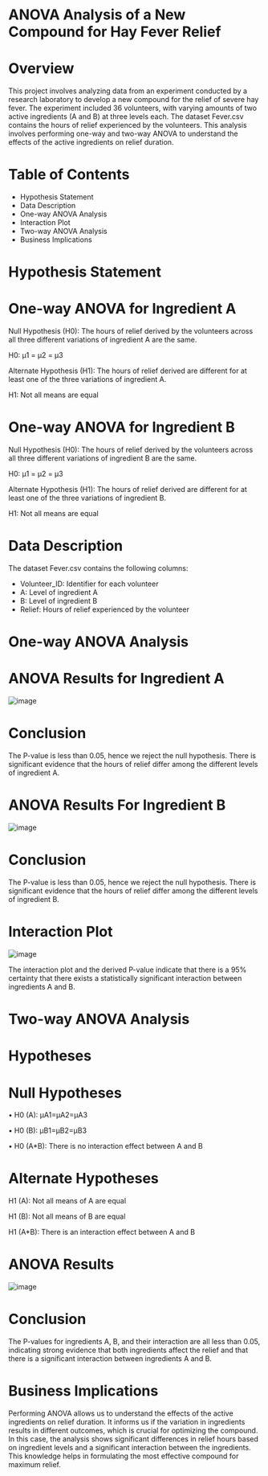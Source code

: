 # ANOVA Analysis of a New Compound for Hay Fever Relief

# Overview
This project involves analyzing data from an experiment conducted by a research laboratory to develop a new compound for the relief of severe hay fever. The experiment included 36 volunteers, with varying amounts of two active ingredients (A and B) at three levels each. The dataset Fever.csv contains the hours of relief experienced by the volunteers. This analysis involves performing one-way and two-way ANOVA to understand the effects of the active ingredients on relief duration.

# Table of Contents
* Hypothesis Statement
* Data Description
* One-way ANOVA Analysis
* Interaction Plot
* Two-way ANOVA Analysis
* Business Implications

# Hypothesis Statement
# One-way ANOVA for Ingredient A
Null Hypothesis (H0): The hours of relief derived by the volunteers across all three different variations of ingredient A are the same. 

H0: μ1 = μ2 = μ3

Alternate Hypothesis (H1): The hours of relief derived are different for at least one of the three variations of ingredient A. 

H1: Not all means are equal

# One-way ANOVA for Ingredient B
Null Hypothesis (H0): The hours of relief derived by the volunteers across all three different variations of ingredient B are the same.

H0: μ1 = μ2 = μ3

Alternate Hypothesis (H1): The hours of relief derived are different for at least one of the three variations of ingredient B.

H1: Not all means are equal

# Data Description
The dataset Fever.csv contains the following columns:

* Volunteer_ID: Identifier for each volunteer
* A: Level of ingredient A
* B: Level of ingredient B
* Relief: Hours of relief experienced by the volunteer

# One-way ANOVA Analysis
# ANOVA Results for Ingredient A

![image](https://github.com/nit-stack/ANOVA-Analysis-of-a-New-Compound-for-Hay-Fever-Relief/assets/174468592/ab3b3351-718a-4a48-94f1-13187f1dc930)

# Conclusion
The P-value is less than 0.05, hence we reject the null hypothesis. There is significant evidence that the hours of relief differ among the different levels of ingredient A.

# ANOVA Results For Ingredient B

![image](https://github.com/nit-stack/ANOVA-Analysis-of-a-New-Compound-for-Hay-Fever-Relief/assets/174468592/727dce24-990f-4dcc-8cc9-8bd655fe54db)

# Conclusion
The P-value is less than 0.05, hence we reject the null hypothesis. There is significant evidence that the hours of relief differ among the different levels of ingredient B.

# Interaction Plot

![image](https://github.com/nit-stack/ANOVA-Analysis-of-a-New-Compound-for-Hay-Fever-Relief/assets/174468592/1b2e86c6-ef72-4210-9e4a-3806be078346)

The interaction plot and the derived P-value indicate that there is a 95% certainty that there exists a statistically significant interaction between ingredients A and B.

# Two-way ANOVA Analysis
# Hypotheses
# Null Hypotheses

•  H0 (A): μA1=μA2=μA3

•  H0 (B): μB1=μB2=μB3

•  H0 (A*B): There is no interaction effect between A and B

# Alternate Hypotheses

H1 (A): Not all means of A are equal

H1 (B): Not all means of B are equal

H1 (A*B): There is an interaction effect between A and B

# ANOVA Results

![image](https://github.com/nit-stack/ANOVA-Analysis-of-a-New-Compound-for-Hay-Fever-Relief/assets/174468592/613bb363-7fe0-4c8e-ba63-5c27c40c7c6a)

# Conclusion
The P-values for ingredients A, B, and their interaction are all less than 0.05, indicating strong evidence that both ingredients affect the relief and that there is a significant interaction between ingredients A and B.

# Business Implications
Performing ANOVA allows us to understand the effects of the active ingredients on relief duration. It informs us if the variation in ingredients results in different outcomes, which is crucial for optimizing the compound. In this case, the analysis shows significant differences in relief hours based on ingredient levels and a significant interaction between the ingredients. This knowledge helps in formulating the most effective compound for maximum relief.
